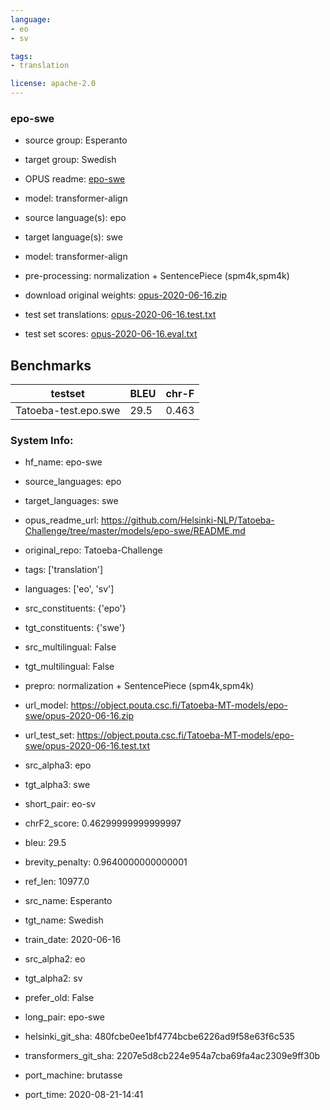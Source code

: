 ```yaml
---
language: 
- eo
- sv

tags:
- translation

license: apache-2.0
---
```


### epo-swe

* source group: Esperanto 
* target group: Swedish 
*  OPUS readme: [epo-swe](https://github.com/Helsinki-NLP/Tatoeba-Challenge/tree/master/models/epo-swe/README.md)

*  model: transformer-align
* source language(s): epo
* target language(s): swe
* model: transformer-align
* pre-processing: normalization + SentencePiece (spm4k,spm4k)
* download original weights: [opus-2020-06-16.zip](https://object.pouta.csc.fi/Tatoeba-MT-models/epo-swe/opus-2020-06-16.zip)
* test set translations: [opus-2020-06-16.test.txt](https://object.pouta.csc.fi/Tatoeba-MT-models/epo-swe/opus-2020-06-16.test.txt)
* test set scores: [opus-2020-06-16.eval.txt](https://object.pouta.csc.fi/Tatoeba-MT-models/epo-swe/opus-2020-06-16.eval.txt)

## Benchmarks

| testset               | BLEU  | chr-F |
|-----------------------|-------|-------|
| Tatoeba-test.epo.swe 	| 29.5 	| 0.463 |


### System Info: 
- hf_name: epo-swe

- source_languages: epo

- target_languages: swe

- opus_readme_url: https://github.com/Helsinki-NLP/Tatoeba-Challenge/tree/master/models/epo-swe/README.md

- original_repo: Tatoeba-Challenge

- tags: ['translation']

- languages: ['eo', 'sv']

- src_constituents: {'epo'}

- tgt_constituents: {'swe'}

- src_multilingual: False

- tgt_multilingual: False

- prepro:  normalization + SentencePiece (spm4k,spm4k)

- url_model: https://object.pouta.csc.fi/Tatoeba-MT-models/epo-swe/opus-2020-06-16.zip

- url_test_set: https://object.pouta.csc.fi/Tatoeba-MT-models/epo-swe/opus-2020-06-16.test.txt

- src_alpha3: epo

- tgt_alpha3: swe

- short_pair: eo-sv

- chrF2_score: 0.46299999999999997

- bleu: 29.5

- brevity_penalty: 0.9640000000000001

- ref_len: 10977.0

- src_name: Esperanto

- tgt_name: Swedish

- train_date: 2020-06-16

- src_alpha2: eo

- tgt_alpha2: sv

- prefer_old: False

- long_pair: epo-swe

- helsinki_git_sha: 480fcbe0ee1bf4774bcbe6226ad9f58e63f6c535

- transformers_git_sha: 2207e5d8cb224e954a7cba69fa4ac2309e9ff30b

- port_machine: brutasse

- port_time: 2020-08-21-14:41